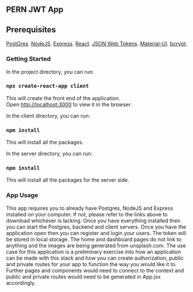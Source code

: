 ## PERN JWT App
## Prerequisites
[PostGres](https://www.postgresql.org/).
[NodeJS](https://www.nodejs.org/).
[Express](https://www.expressjs.com/).
[React](https://www.reactjs.org/).
[JSON Web Tokens](https://jwt.io/).
[Material-UI](https://material-ui.com/).
[bcrypt](https://www.npmjs.com/package/bcryptjs).

### Getting Started
In the project directory, you can run:
### `npx create-react-app client`

This will create the front end of the application.\
Open [http://localhost:3000](http://localhost:3000) to view it in the browser.

In the client directory, you can run:
### `npm install`

This will install all the packages.

In the server directory, you can run:
### `npm install`

This will install all the packages for the server side.

### App Usage

This app requires you to already have Postgres, NodeJS and Express installed on your computer. If not, please refer to the links above to download whichever is lacking. Once you have everything installed then you can start the Postgres, backend and client servers. Once you have the application open then you can register and login your users. The token will be stored in local storage. The home and dashboard pages do not link to anything and the images are being generated from unsplash.com. The use case for this application is a preliminary exercise into how an application can be made with this stack and how you can create authorization, public and private routes for your app to function the way you would like it to. Further pages and components would need to connect to the context and public and private routes would need to be generated in App.jsx accordingly. 